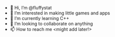 - 👋 Hi, I’m @fluffystat
- 👀 I’m interested in making little games and apps
- 🌱 I’m currently learning C++
- 💞️ I’m looking to collaborate on anything
- 📫 How to reach me <might add later!>

<!---
fluffystat/fluffystat is a ✨ special ✨ repository because its `README.md` (this file) appears on your GitHub profile.
You can click the Preview link to take a look at your changes.
--->

